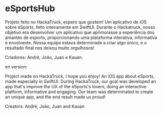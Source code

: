 # eSportsHub
Projeto feito no HackaTruck, espero que gostem!
Um aplicativo de iOS sobre eSports, feito inteiramente em SwiftUI.
Durante o Hackatruck, nosso objetivo era desenvolver um aplicativo que aprimorasse a experiência dos amantes de esports, proporcionando uma plataforma interativa, informativa e envolvente. 
Nossa equipe estava determinada a criar algo único, e o resultado final nos deixou muito orgulhosos!

Criadores: André, João, Juan e Kauan.

en version:

Project made on HackaTruck, I hope you enjoy!
An iOS app about eSports, made especially in SwiftUI.
During HackaTruck, our goal was developed an app that's improve the UX of the eSports's lovers, doing an interactive platform, informative and engaging.
Our team was determinated to create an unique app, and the end result made us proud!

Creators: André, João, Juan and Kauan
